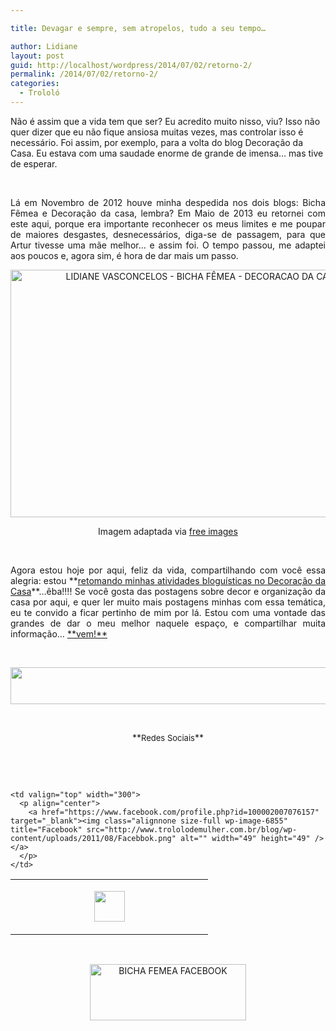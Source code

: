 ```yaml
---

title: Devagar e sempre, sem atropelos, tudo a seu tempo…

author: Lidiane
layout: post
guid: http://localhost/wordpress/2014/07/02/retorno-2/
permalink: /2014/07/02/retorno-2/
categories:
  - Trololó
---
```

Não é assim que a vida tem que ser? Eu acredito muito nisso, viu? Isso não quer dizer que eu não fique ansiosa muitas vezes, mas controlar isso é necessário. Foi assim, por exemplo, para a volta do blog Decoração da Casa. Eu estava com uma saudade enorme de grande de imensa… mas tive de esperar.

&nbsp;

<p style="text-align: justify;">
  Lá em Novembro de 2012 houve minha despedida nos dois blogs: Bicha Fêmea e Decoração da casa, lembra? Em Maio de 2013 eu retornei com este aqui, porque era importante reconhecer os meus limites e me poupar de maiores desgastes, desnecessários, diga-se de passagem, para que Artur tivesse uma mãe melhor… e assim foi. O tempo passou, me adaptei aos poucos e, agora sim, é hora de dar mais um passo.
</p>

<!--more-->

<p align="center">
  <a href="http://www.trololodemulher.com.br/blog/wp-content/uploads/2014/06/LIDIANE-VASCONCELOS-BICHA-FÊMEA-DECORACAO-DA-CASA.jpg"><img class="alignnone size-full wp-image-10143" src="http://www.trololodemulher.com.br/blog/wp-content/uploads/2014/06/LIDIANE-VASCONCELOS-BICHA-FÊMEA-DECORACAO-DA-CASA.jpg" alt="LIDIANE VASCONCELOS - BICHA FÊMEA - DECORACAO DA CASA" width="600" height="396" /></a>
</p>

<p align="center">
  Imagem adaptada via <a href="http://www.freeimages.com/" target="_blank">free images</a>
</p>

&nbsp;

<p style="text-align: justify;">
  Agora estou hoje por aqui, feliz da vida, compartilhando com você essa alegria: estou **<a href="http://www.decoracaodacasa.com/volta/" target="_blank">retomando minhas atividades bloguísticas no Decoração da Casa</a>**…êba!!!! Se você gosta das postagens sobre decor e organização da casa por aqui, e quer ler muito mais postagens minhas com essa temática, eu te convido a ficar pertinho de mim por lá. Estou com uma vontade das grandes de dar o meu melhor naquele espaço, e compartilhar muita informação… <a href="http://www.decoracaodacasa.com/volta/" target="_blank">**vem!**</a>
</p>

&nbsp;

<p align="center">
  <a href="http://feedburner.google.com/fb/a/mailverify?uri=blogbichafemea&loc=pt_BR" target="_blank"><img class="alignnone size-full wp-image-8451" title="Assine o Bicha Fêmea grátis!" src="http://www.trololodemulher.com.br/blog/wp-content/uploads/2012/01/rodapé.png" alt="" width="600" height="59" /></a>
</p>

&nbsp;

<p align="center">
  **<span style="font-size: small;">Redes Sociais</span>**
</p>

&nbsp;

&nbsp;

<table border="0" width="600" cellspacing="0" cellpadding="2">
  <tr>
    <td valign="top" width="300">
      <p align="center">
        <a href="https://twitter.com/#%21/bichafemea" target="_blank"><img class="alignnone size-full wp-image-6857" title="Twitter" src="http://www.trololodemulher.com.br/blog/wp-content/uploads/2011/08/Twitter.png" alt="" width="49" height="49" /></a>
      </p>
    </td>
    
    <td valign="top" width="300">
      <p align="center">
        <a href="https://www.facebook.com/profile.php?id=100002007076157" target="_blank"><img class="alignnone size-full wp-image-6855" title="Facebook" src="http://www.trololodemulher.com.br/blog/wp-content/uploads/2011/08/Facebbok.png" alt="" width="49" height="49" /></a>
      </p>
    </td>
  </tr>
</table>

&nbsp;

<p style="text-align: center;">
  <a href="https://www.facebook.com/bichafemea" target="_blank"><img class="alignnone size-full wp-image-9849" src="http://www.trololodemulher.com.br/blog/wp-content/uploads/2014/01/BICHA-FEMEA-FACEBOOK1.png" alt="BICHA FEMEA FACEBOOK" width="250" height="90" /></a>
</p>